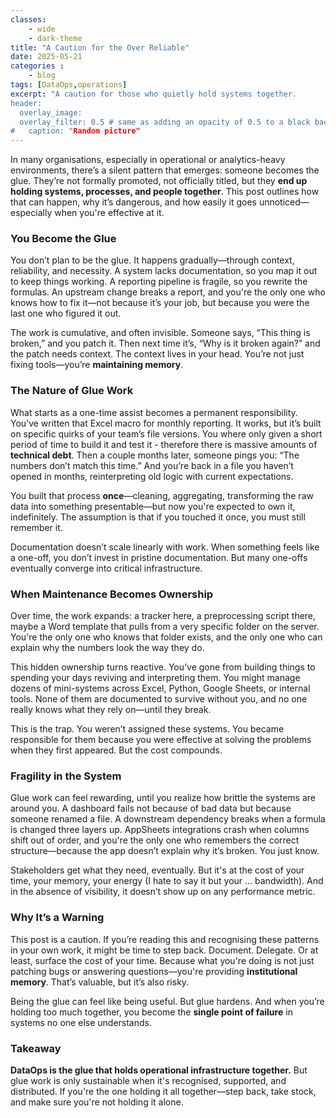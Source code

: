 ```yaml
---
classes: 
    - wide
    - dark-theme
title: "A Caution for the Over Reliable"
date: 2025-05-21
categories :
    - blog
tags: [DataOps,operations]
excerpt: "A caution for those who quietly hold systems together.
header:
  overlay_image: 
  overlay_filter: 0.5 # same as adding an opacity of 0.5 to a black background
#   caption: "Random picture"
---
```


In many organisations, especially in operational or analytics-heavy environments, there’s a silent pattern that emerges: someone becomes the glue. They’re not formally promoted, not officially titled, but they **end up holding systems, processes, and people together**. This post outlines how that can happen, why it’s dangerous, and how easily it goes unnoticed—especially when you're effective at it.

### You Become the Glue

You don’t plan to be the glue. It happens gradually—through context, reliability, and necessity. A system lacks documentation, so you map it out to keep things working. A reporting pipeline is fragile, so you rewrite the formulas. An upstream change breaks a report, and you're the only one who knows how to fix it—not because it’s your job, but because you were the last one who figured it out.

The work is cumulative, and often invisible. Someone says, “This thing is broken,” and you patch it. Then next time it’s, “Why is it broken again?” and the patch needs context. The context lives in your head. You’re not just fixing tools—you’re **maintaining memory**.

### The Nature of Glue Work

What starts as a one-time assist becomes a permanent responsibility. You’ve written that Excel macro for monthly reporting. It works, but it’s built on specific quirks of your team’s file versions. You where only given a short period of time to build it and test it - therefore there is massive amounts of **technical debt**. Then a couple months later, someone pings you: “The numbers don’t match this time.” And you’re back in a file you haven’t opened in months, reinterpreting old logic with current expectations.

You built that process **once**—cleaning, aggregating, transforming the raw data into something presentable—but now you're expected to own it, indefinitely. The assumption is that if you touched it once, you must still remember it.

Documentation doesn’t scale linearly with work. When something feels like a one-off, you don’t invest in pristine documentation. But many one-offs eventually converge into critical infrastructure.

### When Maintenance Becomes Ownership

Over time, the work expands: a tracker here, a preprocessing script there, maybe a Word template that pulls from a very specific folder on the server. You're the only one who knows that folder exists, and the only one who can explain why the numbers look the way they do.

This hidden ownership turns reactive. You’ve gone from building things to spending your days reviving and interpreting them. You might manage dozens of mini-systems across Excel, Python, Google Sheets, or internal tools. None of them are documented to survive without you, and no one really knows what they rely on—until they break.

This is the trap. You weren’t assigned these systems. You became responsible for them because you were effective at solving the problems when they first appeared. But the cost compounds.

### Fragility in the System

Glue work can feel rewarding, until you realize how brittle the systems are around you. A dashboard fails not because of bad data but because someone renamed a file. A downstream dependency breaks when a formula is changed three layers up. AppSheets integrations crash when columns shift out of order, and you're the only one who remembers the correct structure—because the app doesn’t explain why it’s broken. You just know.

Stakeholders get what they need, eventually. But it's at the cost of your time, your memory, your energy (I hate to say it but your ... bandwidth). And in the absence of visibility, it doesn’t show up on any performance metric.

### Why It’s a Warning

This post is a caution. If you’re reading this and recognising these patterns in your own work, it might be time to step back. Document. Delegate. Or at least, surface the cost of your time. Because what you're doing is not just patching bugs or answering questions—you're providing **institutional memory**. That’s valuable, but it’s also risky.

Being the glue can feel like being useful. But glue hardens. And when you’re holding too much together, you become the **single point of failure** in systems no one else understands.

### Takeaway

**DataOps is the glue that holds operational infrastructure together.** But glue work is only sustainable when it's recognised, supported, and distributed. If you're the one holding it all together—step back, take stock, and make sure you're not holding it alone.

